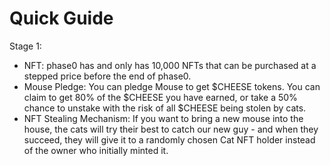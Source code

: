 # Quick Guide



Stage 1:

* NFT: phase0 has and only has 10,000 NFTs that can be purchased at a stepped price before the end of phase0.
* Mouse Pledge: You can pledge Mouse to get $CHEESE tokens. You can claim to get 80% of the $CHEESE you have earned, or take a 50% chance to unstake with the risk of all $CHEESE being stolen by cats.
* NFT Stealing Mechanism: If you want to bring a new mouse into the house, the cats will try their best to catch our new guy - and when they succeed, they will give it to a randomly chosen Cat NFT holder instead of the owner who initially minted it.
